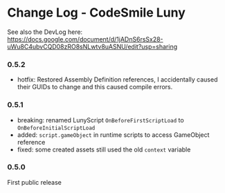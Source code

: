 # Change Log - CodeSmile Luny

See also the DevLog here:
https://docs.google.com/document/d/1jADnS6rsSx28-uWu8C4ubvCQD08zRO8sNLwtv8uASNU/edit?usp=sharing

### 0.5.2

- hotfix: Restored Assembly Definition references, I accidentally caused their GUIDs to change and this caused compile errors.

### 0.5.1
- breaking: renamed LunyScript `OnBeforeFirstScriptLoad` to `OnBeforeInitialScriptLoad` 
- added: `script.gameObject` in runtime scripts to access GameObject reference
- fixed: some created assets still used the old `context` variable

### 0.5.0
First public release
